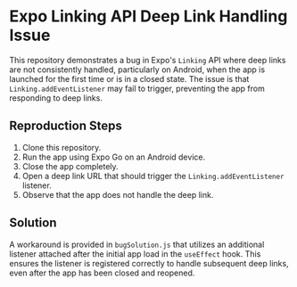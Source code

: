 # Expo Linking API Deep Link Handling Issue

This repository demonstrates a bug in Expo's `Linking` API where deep links are not consistently handled, particularly on Android, when the app is launched for the first time or is in a closed state.  The issue is that `Linking.addEventListener` may fail to trigger, preventing the app from responding to deep links.

## Reproduction Steps

1. Clone this repository.
2. Run the app using Expo Go on an Android device.
3. Close the app completely.
4. Open a deep link URL that should trigger the `Linking.addEventListener` listener.
5. Observe that the app does not handle the deep link.

## Solution

A workaround is provided in `bugSolution.js` that utilizes an additional listener attached after the initial app load in the `useEffect` hook.  This ensures the listener is registered correctly to handle subsequent deep links, even after the app has been closed and reopened.